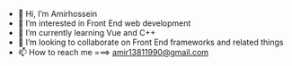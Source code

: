 - 👋 Hi, I’m Amirhossein
- 👀 I’m interested in Front End web development
- 🌱 I’m currently learning Vue and C++
- 💞️ I’m looking to collaborate on Front End frameworks and related things
- 📫 How to reach me ===> amir13811990@gmail.com

<!---
LightSpeedGuy/LightSpeedGuy is a ✨ special ✨ repository because its `README.md` (this file) appears on your GitHub profile.
You can click the Preview link to take a look at your changes.
--->
